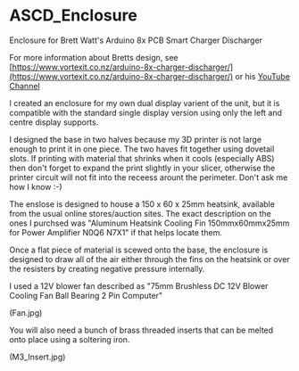 # ASCD_Enclosure
Enclosure for Brett Watt's Arduino 8x PCB Smart Charger Discharger

For more information about Bretts design, see [https://www.vortexit.co.nz/arduino-8x-charger-discharger/](https://www.vortexit.co.nz/arduino-8x-charger-discharger/) or his [YouTube Channel](https://www.youtube.com/channel/UC3F60pBuzm2kRsHjqQOAO9Q)

I created an enclosure for my own dual display varient of the unit, but it is compatible with the standard single display version using only the left and centre display supports.

[](Images/8ch_Tester3.jpg)
[](Images/8ch_Tester1.jpg)
[](Images/Cad_Front.png)
[](Images/Cad_Rear.png)
[](Images/Cad_Exploded.png)

I designed the base in two halves because my 3D printer is not large enough to print it in one piece.  The two haves fit together using dovetail slots.  If printing with material that shrinks when it cools (especially ABS) then don't forget to expand the print slightly in your slicer, otherwise the printer circuit will not fit into the receess arount the perimeter. Don't ask me how I know :-)

The enslose is designed to house a 150 x 60 x 25mm heatsink, available from the usual online stores/auction sites. The exact description on the ones I purchsed was "Aluminum Heatsink Cooling Fin 150mmx60mmx25mm for Power Amplifier N0Q6 N7X1" if that helps locate them.

Once a flat piece of material is scewed onto the base, the enclosure is designed to draw all of the air either through the fins on the heatsink or over the resisters by creating negative pressure internally.

I used a 12V blower fan described as "75mm Brushless DC 12V Blower Cooling Fan Ball Bearing 2 Pin Computer"

(Fan.jpg)

You will also need a bunch of brass threaded inserts that can be melted onto place using a soltering iron.

(M3_Insert.jpg)

